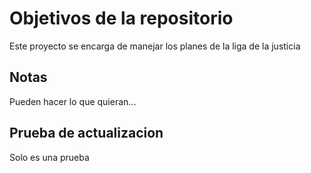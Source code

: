 # Objetivos de la repositorio

Este proyecto se encarga de manejar los planes de la liga de la justicia


## Notas
Pueden hacer lo que quieran...

## Prueba de actualizacion
Solo es una prueba
